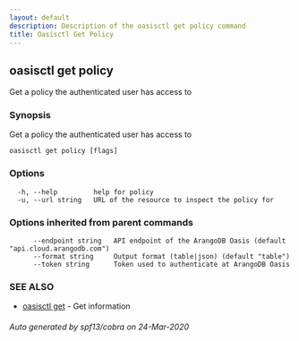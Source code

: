 ```yaml
---
layout: default
description: Description of the oasisctl get policy command
title: Oasisctl Get Policy
---
```

## oasisctl get policy

Get a policy the authenticated user has access to

### Synopsis

Get a policy the authenticated user has access to

```
oasisctl get policy [flags]
```

### Options

```
  -h, --help         help for policy
  -u, --url string   URL of the resource to inspect the policy for
```

### Options inherited from parent commands

```
      --endpoint string   API endpoint of the ArangoDB Oasis (default "api.cloud.arangodb.com")
      --format string     Output format (table|json) (default "table")
      --token string      Token used to authenticate at ArangoDB Oasis
```

### SEE ALSO

* [oasisctl get](oasisctl_get.md)	 - Get information

###### Auto generated by spf13/cobra on 24-Mar-2020
